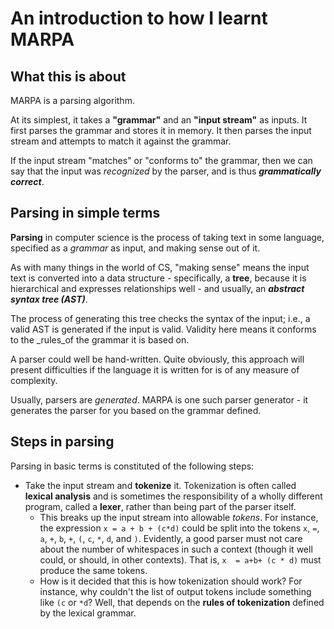 # An introduction to how I learnt MARPA

## What this is about

MARPA is a parsing algorithm.  

At its simplest, it takes a **"grammar"** and an **"input stream"** as inputs.  It first parses the grammar and stores it in memory.  It then parses the input stream and attempts to match it against the grammar.

If the input stream "matches" or "conforms to" the grammar, then we can say that the input was _recognized_ by the parser, and is thus _**grammatically correct**_.

## Parsing in simple terms

**Parsing** in computer science is the process of taking text in some language, specified as a _grammar_ as input, and making sense out of it.

As with many things in the world of CS, "making sense" means the input text is converted into a data structure - specifically, a **tree**, because it is hierarchical and expresses relationships well - and usually, an _**abstract syntax tree (AST)**_.  

The process of generating this tree checks the syntax of the input; i.e., a valid AST is generated if the input is valid.  Validity here means it conforms to the _rules_of the grammar it is based on.

A parser could well be hand-written.  Quite obviously, this approach will present difficulties if the language it is written for is of any measure of complexity.

Usually, parsers are _generated_.  MARPA is one such parser generator - it generates the parser for you based on the grammar defined.

## Steps in parsing

Parsing in basic terms is constituted of the following steps:

- Take the input stream and **tokenize** it.  Tokenization is often called **lexical analysis** and is sometimes the responsibility of a wholly different program, called a **lexer**, rather than being part of the parser itself.
  - This breaks up the input stream into allowable _tokens_.  For instance, the expression `x = a + b + (c*d)` could be split into the tokens `x`, `=`, `a`, `+`, `b`, `+`, `(`, `c`, `*`, `d`, and `)`.  Evidently, a good parser must not care about the number of whitespaces in such a context (though it well could, or should, in other contexts).  That is, `x  = a+b+ (c * d)` must produce the same tokens.
  - How is it decided that this is how tokenization should work?  For instance, why couldn't the list of output tokens include something like `(c` or `*d`?  Well, that depends on the **rules of tokenization** defined by the lexical grammar.  
  

